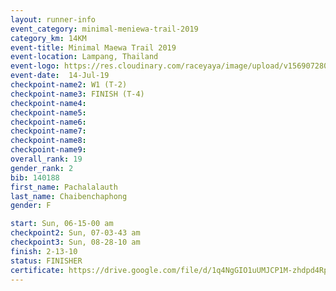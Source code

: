 ```yaml
---
layout: runner-info 
event_category: minimal-meniewa-trail-2019 
category_km: 14KM 
event-title: Minimal Maewa Trail 2019 
event-location: Lampang, Thailand 
event-logo: https://res.cloudinary.com/raceyaya/image/upload/v1569072805/logo/minimal-trail_ktnvsp.jpg 
event-date:  14-Jul-19 
checkpoint-name2: W1 (T-2) 
checkpoint-name3: FINISH (T-4) 
checkpoint-name4: 
checkpoint-name5: 
checkpoint-name6: 
checkpoint-name7: 
checkpoint-name8: 
checkpoint-name9: 
overall_rank: 19
gender_rank: 2
bib: 140188
first_name: Pachalalauth
last_name: Chaibenchaphong
gender: F

start: Sun, 06-15-00 am
checkpoint2: Sun, 07-03-43 am
checkpoint3: Sun, 08-28-10 am
finish: 2-13-10
status: FINISHER
certificate: https://drive.google.com/file/d/1q4NgGIO1uUMJCP1M-zhdpd4RpCa_ppt_/view?usp=sharing
---
```

